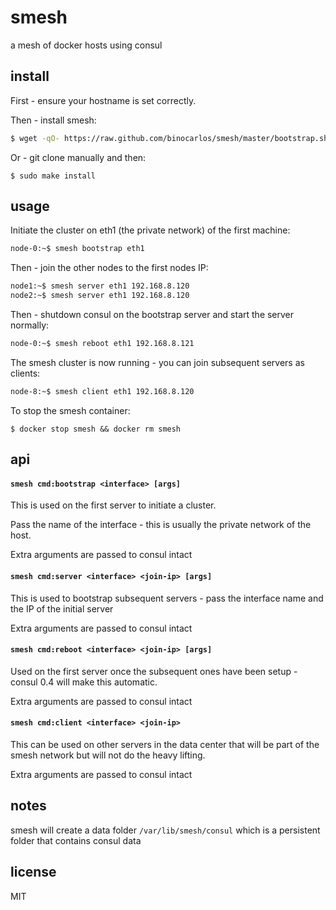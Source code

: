 smesh
=====

a mesh of docker hosts using consul

## install

First - ensure your hostname is set correctly.

Then - install smesh:

```bash
$ wget -qO- https://raw.github.com/binocarlos/smesh/master/bootstrap.sh | sudo bash
```

Or - git clone manually and then:

```
$ sudo make install
```

## usage

Initiate the cluster on eth1 (the private network) of the first machine:

```bash
node-0:~$ smesh bootstrap eth1
```

Then - join the other nodes to the first nodes IP:

```bash
node1:~$ smesh server eth1 192.168.8.120
node2:~$ smesh server eth1 192.168.8.120
```

Then - shutdown consul on the bootstrap server and start the server normally:

```bash
node-0:~$ smesh reboot eth1 192.168.8.121
```

The smesh cluster is now running - you can join subsequent servers as clients:

```bash
node-8:~$ smesh client eth1 192.168.8.120
```

To stop the smesh container:

```
$ docker stop smesh && docker rm smesh
```

## api

#### `smesh cmd:bootstrap <interface> [args]`

This is used on the first server to initiate a cluster.

Pass the name of the interface - this is usually the private network of the host.

Extra arguments are passed to consul intact

#### `smesh cmd:server <interface> <join-ip> [args]`

This is used to bootstrap subsequent servers - pass the interface name and the IP of the initial server

Extra arguments are passed to consul intact

#### `smesh cmd:reboot <interface> <join-ip> [args]`

Used on the first server once the subsequent ones have been setup - consul 0.4 will make this automatic.

Extra arguments are passed to consul intact

#### `smesh cmd:client <interface> <join-ip>`

This can be used on other servers in the data center that will be part of the smesh network but will not do the heavy lifting.

Extra arguments are passed to consul intact

## notes

smesh will create a data folder `/var/lib/smesh/consul` which is a persistent folder that contains consul data

## license

MIT